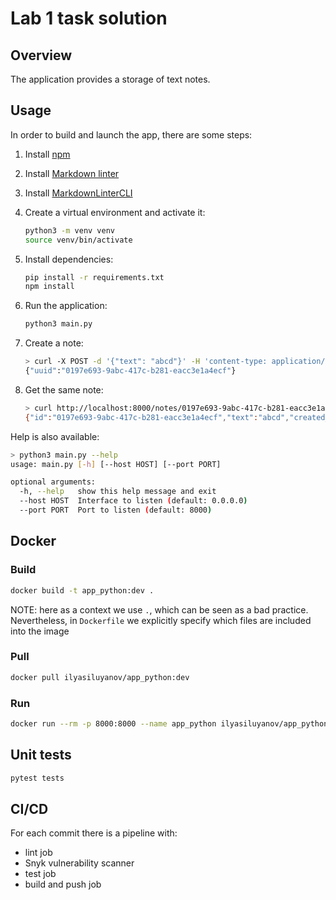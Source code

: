 # Lab 1 task solution

## Overview

The application provides a storage of text notes.

## Usage

In order to build and launch the app, there are some steps:

1. Install [npm](https://docs.npmjs.com/downloading-and-installing-node-js-and-npm)

1. Install [Markdown linter](https://github.com/DavidAnson/markdownlint)

1. Install [MarkdownLinterCLI](https://github.com/igorshubovych/markdownlint-cli)

1. Create a virtual environment and activate it:

   ```bash
   python3 -m venv venv
   source venv/bin/activate
   ```

1. Install dependencies:

   ```bash
   pip install -r requirements.txt
   npm install 
   ```

1. Run the application:

   ```bash
   python3 main.py
   ```

1. Create a note:

    ```bash
    > curl -X POST -d '{"text": "abcd"}' -H 'content-type: application/json' http://localhost:8000/notes/
    {"uuid":"0197e693-9abc-417c-b281-eacc3e1a4ecf"}
    ```

1. Get the same note:

    ```bash
    > curl http://localhost:8000/notes/0197e693-9abc-417c-b281-eacc3e1a4ecf
    {"id":"0197e693-9abc-417c-b281-eacc3e1a4ecf","text":"abcd","created_at":"2023-09-16T18:14:08.990677Z"}
    ```

Help is also available:

```bash
> python3 main.py --help
usage: main.py [-h] [--host HOST] [--port PORT]

optional arguments:
  -h, --help   show this help message and exit
  --host HOST  Interface to listen (default: 0.0.0.0)
  --port PORT  Port to listen (default: 8000)
```

## Docker

### Build

```bash
docker build -t app_python:dev .
```

NOTE: here as a context we use `.`, which can be seen as a bad practice.
Nevertheless, in `Dockerfile` we explicitly specify
which files are included into the image

### Pull

```bash
docker pull ilyasiluyanov/app_python:dev
```

### Run

```bash
docker run --rm -p 8000:8000 --name app_python ilyasiluyanov/app_python:dev
```

## Unit tests

```bash
pytest tests
```

## CI/CD

For each commit there is a pipeline with:

- lint job
- Snyk vulnerability scanner
- test job
- build and push job
